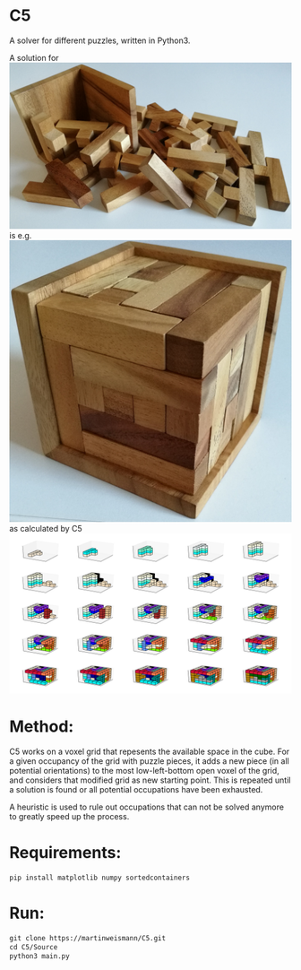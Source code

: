 # C5
A solver for different puzzles, written in Python3.

A solution for 
![C5 puzzle open.](Ressources/C5PuzzleOpen.jpg) 
is e.g.
![C5 puzzle solved](Ressources/C5PuzzleSolved.jpg) as calculated by C5
![a solution](Ressources/ASolution.png)

# Method:
C5 works on a voxel grid that repesents the available space in the cube.
For a given occupancy of the grid with puzzle pieces, it adds a new piece (in all potential orientations) to the most low-left-bottom open voxel of the grid, and considers that modified grid as new starting point. This is repeated until a solution is found or all potential occupations have been exhausted.

A heuristic is used to rule out occupations that can not be solved anymore to greatly speed up the process.

# Requirements:
```
pip install matplotlib numpy sortedcontainers
```

# Run:
```
git clone https://martinweismann/C5.git
cd C5/Source
python3 main.py
```
